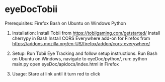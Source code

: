 # eyeDocTobii
Prerequisites:
Firefox 
Bash on Ubuntu on Windows 
Python

1. Installation:
Install Tobii from https://tobiigaming.com/getstarted/
Install cherrypy in Bash
Install CORS Everywhere add-on for Firefox from https://addons.mozilla.org/en-US/firefox/addon/cors-everywhere/

2. Setup:
Run Tobii Eye Tracking and follow setup instructions.
Run Bash on Ubuntu on Windows, navigate to eyeDoc/python/, run: python main.py
open eyeDoc/apidocs/index.html in Firefox

3. Usage:
Stare at link until it turn red to click
